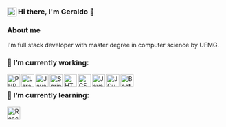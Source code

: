 ### Hi there, I'm Geraldo 👋 [<img align="left" alt="Geraldo | LinkedIn" width="22px" src="https://cdn-icons-png.flaticon.com/512/174/174857.png" />]([https://www.linkedin.com/in/geraldopessoajr/])

### About me
  I'm full stack developer with master degree in computer science by UFMG.

### 🔭 I’m currently working:
<img align="left" alt="PHP" height="30px" width="30px" src="https://logospng.org/download/php/logo-php-1024.png" />
<img align="left" alt="Laravel" height="30px" width="30px" src="https://logospng.org/download/laravel/logo-laravel-1024.png" />
<img align="left" alt="Java" height="30px" width="30px" src="https://logospng.org/download/java/logo-java-2048.png" />
<img align="left" alt="Spring Boot" height="30px" width="30px" src="https://devkico.itexto.com.br/wp-content/uploads/2014/08/spring-boot-project-logo.png" />
<img align="left" alt="HTML5" height="30px" width="30px" src="https://logospng.org/download/html-5/logo-html-5-2048.png" />
<img align="left" alt="CSS3" height="30px" width="30px" src="https://logospng.org/download/css-3/logo-css-3-2048.png" />
<img align="left" alt="JavaScript" height="30px" width="30px" src="https://logospng.org/download/javascript/logo-javascript-icon-1024.png" />
<img align="left" alt="JQuery" height="30px" width="30px" src="https://logospng.org/download/jquery/jquery-2048.png" />
<img align="left" alt="Bootstrap" height="30px" width="30px" src="https://logospng.org/download/bootstrap/bootstrap-2048.png" />
<br/>

### 🌱 I’m currently learning:
<img align="left" alt="React" height="30px" width="30px" src="https://logospng.org/download/react/logo-react-1024.png" />
<br />
<!--
**geraldopessoajr/geraldopessoajr** is a ✨ _special_ ✨ repository because its `README.md` (this file) appears on your GitHub profile.

Here are some ideas to get you started:

- 🔭 I’m currently working on ...
- 🌱 I’m currently learning ...
- 👯 I’m looking to collaborate on ...
- 🤔 I’m looking for help with ...
- 💬 Ask me about ...
- 📫 How to reach me: ...
- 😄 Pronouns: ...
- ⚡ Fun fact: ...
-->
